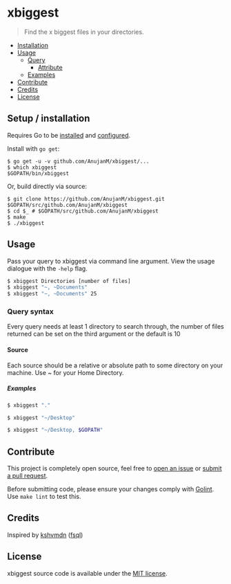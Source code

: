 # xbiggest

>Find the x biggest files in your directories.

- [Installation](#setup--installation)
- [Usage](#usage)
  + [Query](#query-syntax)
    * [Attribute](#attribute)
  + [Examples](#examples-3)
- [Contribute](#contribute)
- [Credits](#credits)
- [License](#license)

## Setup / installation

Requires Go to be [installed](https://golang.org/doc/install) and [configured](https://golang.org/doc/install#testing).

Install with `go get`:

```console
$ go get -u -v github.com/AnujanM/xbiggest/...
$ which xbiggest
$GOPATH/bin/xbiggest
```

Or, build directly via source:

```console
$ git clone https://github.com/AnujanM/xbiggest.git $GOPATH/src/github.com/AnujanM/xbiggest
$ cd $_ # $GOPATH/src/github.com/AnujanM/xbiggest
$ make
$ ./xbiggest
```

## Usage

Pass your query to xbiggest via command line argument. View the usage dialogue with the `-help` flag.

```sh
$ xbiggest Directories [number of files]
$ xbiggest "~, ~Documents"
$ xbiggest "~, ~Documents" 25
```

### Query syntax

Every query needs at least 1 directory to search through, the number of files returned can be set on the third argument or the default is 10

#### Source

Each source should be a relative or absolute path to some directory on your machine. Use ~ for your Home Directory.

##### Examples

```sh
$ xbiggest "." 
```

```sh
$ xbiggest "~/Desktop"
```

```sh
$ xbiggest "~/Desktop, $GOPATH"
```

## Contribute

This project is completely open source, feel free to [open an issue](https://github.com/AnujanM/xbiggest/issues) or [submit a pull request](https://github.com/AnujanM/xbiggest/pulls).

Before submitting code, please ensure your changes comply with [Golint](https://github.com/golang/lint). Use `make lint` to test this.

## Credits

Inspired by [kshvmdn](https://github.com/kshvmdn) ([fsql](https://github.com/kshvmdn/fsql))

## License

xbiggest source code is available under the [MIT license](./LICENSE).